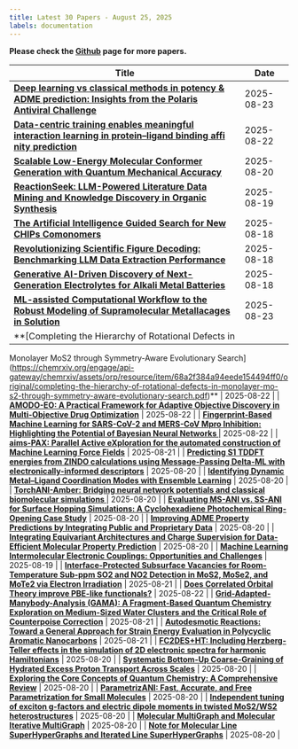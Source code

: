 ```yaml
---
title: Latest 30 Papers - August 25, 2025
labels: documentation
---
```

**Please check the [Github](https://github.com/hdj020402/chemrxiv-daily) page for more papers.**

| **Title** | **Date** |
| --- | --- |
| **[Deep learning vs classical methods in potency & ADME prediction: Insights from the Polaris Antiviral Challenge](https://chemrxiv.org/engage/api-gateway/chemrxiv/assets/orp/resource/item/68a4412023be8e43d6e2e7eb/original/deep-learning-vs-classical-methods-in-potency-adme-prediction-insights-from-the-polaris-antiviral-challenge.pdf)** | 2025-08-23 |
| **[Data-centric training enables meaningful interaction learning in protein–ligand binding affi nity prediction](https://chemrxiv.org/engage/api-gateway/chemrxiv/assets/orp/resource/item/68a52850728bf9025e40d9e4/original/data-centric-training-enables-meaningful-interaction-learning-in-protein-ligand-binding-affi-nity-prediction.pdf)** | 2025-08-22 |
| **[Scalable Low-Energy Molecular Conformer Generation with Quantum Mechanical Accuracy](https://chemrxiv.org/engage/api-gateway/chemrxiv/assets/orp/resource/item/689f756ea94eede154ec6217/original/scalable-low-energy-molecular-conformer-generation-with-quantum-mechanical-accuracy.pdf)** | 2025-08-20 |
| **[ReactionSeek: LLM-Powered Literature Data Mining and Knowledge Discovery in Organic Synthesis](https://chemrxiv.org/engage/api-gateway/chemrxiv/assets/orp/resource/item/689328e223be8e43d6f494d3/original/reaction-seek-llm-powered-literature-data-mining-and-knowledge-discovery-in-organic-synthesis.pdf)** | 2025-08-19 |
| **[The Artificial Intelligence Guided Search for New CHIPs Comonomers](https://chemrxiv.org/engage/api-gateway/chemrxiv/assets/orp/resource/item/689cfe3b23be8e43d614faf9/original/the-artificial-intelligence-guided-search-for-new-chi-ps-comonomers.pdf)** | 2025-08-18 |
| **[Revolutionizing Scientific Figure Decoding: Benchmarking LLM Data Extraction Performance](https://chemrxiv.org/engage/api-gateway/chemrxiv/assets/orp/resource/item/689bd3f6728bf9025e3524fb/original/revolutionizing-scientific-figure-decoding-benchmarking-llm-data-extraction-performance.pdf)** | 2025-08-18 |
| **[Generative AI-Driven Discovery of Next-Generation Electrolytes for Alkali Metal Batteries](https://chemrxiv.org/engage/api-gateway/chemrxiv/assets/orp/resource/item/689bb9a3a94eede15480430b/original/generative-ai-driven-discovery-of-next-generation-electrolytes-for-alkali-metal-batteries.pdf)** | 2025-08-18 |
| **[ML-assisted Computational Workflow to the Robust Modeling of Supramolecular Metallacages in Solution](https://chemrxiv.org/engage/api-gateway/chemrxiv/assets/orp/resource/item/68a432f5a94eede154768234/original/ml-assisted-computational-workflow-to-the-robust-modeling-of-supramolecular-metallacages-in-solution.pdf)** | 2025-08-23 |
| **[Completing the Hierarchy of Rotational Defects in
Monolayer MoS2 through Symmetry-Aware Evolutionary
Search](https://chemrxiv.org/engage/api-gateway/chemrxiv/assets/orp/resource/item/68a2f384a94eede154494ff0/original/completing-the-hierarchy-of-rotational-defects-in-monolayer-mo-s2-through-symmetry-aware-evolutionary-search.pdf)** | 2025-08-22 |
| **[AMODO-EO: A Practical Framework for Adaptive Objective
Discovery in Multi-Objective Drug Optimization](https://chemrxiv.org/engage/api-gateway/chemrxiv/assets/orp/resource/item/68a1e064a94eede1542c01e6/original/amodo-eo-a-practical-framework-for-adaptive-objective-discovery-in-multi-objective-drug-optimization.pdf)** | 2025-08-22 |
| **[Fingerprint-Based Machine Learning for SARS-CoV-2 and MERS-CoV Mpro Inhibition: Highlighting the Potential of Bayesian Neural Networks
](https://chemrxiv.org/engage/api-gateway/chemrxiv/assets/orp/resource/item/68a36335728bf9025e03c5fb/original/fingerprint-based-machine-learning-for-sars-co-v-2-and-mers-co-v-mpro-inhibition-highlighting-the-potential-of-bayesian-neural-networks.pdf)** | 2025-08-22 |
| **[aims-PAX: Parallel Active eXploration for the automated construction of Machine Learning Force Fields](https://chemrxiv.org/engage/api-gateway/chemrxiv/assets/orp/resource/item/68a2f8f223be8e43d6b6a0b1/original/aims-pax-parallel-active-e-xploration-for-the-automated-construction-of-machine-learning-force-fields.pdf)** | 2025-08-21 |
| **[Predicting S1 TDDFT  energies from ZINDO calculations using Message-Passing Delta-ML with electronically-informed descriptors](https://chemrxiv.org/engage/api-gateway/chemrxiv/assets/orp/resource/item/689f8d9da94eede154eea11e/original/predicting-s1-tddft-energies-from-zindo-calculations-using-message-passing-delta-ml-with-electronically-informed-descriptors.pdf)** | 2025-08-20 |
| **[Identifying Dynamic Metal–Ligand Coordination Modes with Ensemble Learning](https://chemrxiv.org/engage/api-gateway/chemrxiv/assets/orp/resource/item/689f4370a94eede154e7a9de/original/identifying-dynamic-metal-ligand-coordination-modes-with-ensemble-learning.pdf)** | 2025-08-20 |
| **[TorchANI-Amber: Bridging neural network potentials and classical biomolecular simulations
](https://chemrxiv.org/engage/api-gateway/chemrxiv/assets/orp/resource/item/689f642623be8e43d65e8a30/original/torch-ani-amber-bridging-neural-network-potentials-and-classical-biomolecular-simulations.pdf)** | 2025-08-20 |
| **[Evaluating MS-ANI vs. SS-ANI for Surface Hopping Simulations: A Cyclohexadiene Photochemical Ring-Opening Case Study](https://chemrxiv.org/engage/api-gateway/chemrxiv/assets/orp/resource/item/689f5958728bf9025e9b324c/original/evaluating-ms-ani-vs-ss-ani-for-surface-hopping-simulations-a-cyclohexadiene-photochemical-ring-opening-case-study.pdf)** | 2025-08-20 |
| **[Improving ADME Property Predictions by Integrating Public and Proprietary Data](https://chemrxiv.org/engage/api-gateway/chemrxiv/assets/orp/resource/item/689c61b4a94eede1548ca52b/original/improving-adme-property-predictions-by-integrating-public-and-proprietary-data.pdf)** | 2025-08-20 |
| **[Integrating Equivariant Architectures and Charge Supervision for Data-Efficient Molecular Property Prediction](https://chemrxiv.org/engage/api-gateway/chemrxiv/assets/orp/resource/item/689e8887a94eede154d606f4/original/integrating-equivariant-architectures-and-charge-supervision-for-data-efficient-molecular-property-prediction.pdf)** | 2025-08-20 |
| **[Machine Learning Intermolecular Electronic Couplings: Opportunities and Challenges](https://chemrxiv.org/engage/api-gateway/chemrxiv/assets/orp/resource/item/689dfb5ca94eede154c4756f/original/machine-learning-intermolecular-electronic-couplings-opportunities-and-challenges.pdf)** | 2025-08-19 |
| **[Interface-Protected Subsurface Vacancies for Room-Temperature Sub-ppm SO2 and NO2 Detection in MoS2, MoSe2, and MoTe2 via Electron Irradiation](https://chemrxiv.org/engage/api-gateway/chemrxiv/assets/orp/resource/item/68a1a5a023be8e43d696e647/original/interface-protected-subsurface-vacancies-for-room-temperature-sub-ppm-so2-and-no2-detection-in-mo-s2-mo-se2-and-mo-te2-via-electron-irradiation.pdf)** | 2025-08-21 |
| **[Does Correlated Orbital Theory improve PBE-like functionals?](https://chemrxiv.org/engage/api-gateway/chemrxiv/assets/orp/resource/item/68a3840e728bf9025e0675a9/original/does-correlated-orbital-theory-improve-pbe-like-functionals.pdf)** | 2025-08-22 |
| **[ Grid-Adapted-Manybody-Analysis (GAMA): A Fragment-Based Quantum Chemistry Exploration on Medium-Sized Water Clusters and the Critical Role of Counterpoise Correction](https://chemrxiv.org/engage/api-gateway/chemrxiv/assets/orp/resource/item/68a61b2023be8e43d61439e3/original/grid-adapted-manybody-analysis-gama-a-fragment-based-quantum-chemistry-exploration-on-medium-sized-water-clusters-and-the-critical-role-of-counterpoise-correction.pdf)** | 2025-08-21 |
| **[Autodesmotic Reactions: Toward a General Approach for Strain Energy Evaluation in Polycyclic Aromatic Nanocarbons](https://chemrxiv.org/engage/api-gateway/chemrxiv/assets/orp/resource/item/68a32eaca94eede1544f0a64/original/autodesmotic-reactions-toward-a-general-approach-for-strain-energy-evaluation-in-polycyclic-aromatic-nanocarbons.pdf)** | 2025-08-21 |
| **[FC2DES+HT: Including Herzberg-Teller effects in the simulation of 2D electronic spectra for harmonic Hamiltonians](https://chemrxiv.org/engage/api-gateway/chemrxiv/assets/orp/resource/item/689fd06623be8e43d66c8133/original/fc2des-ht-including-herzberg-teller-effects-in-the-simulation-of-2d-electronic-spectra-for-harmonic-hamiltonians.pdf)** | 2025-08-20 |
| **[Systematic Bottom-Up Coarse-Graining of Hydrated Excess Proton Transport Across Scales](https://chemrxiv.org/engage/api-gateway/chemrxiv/assets/orp/resource/item/689ebbbfa94eede154da3fad/original/systematic-bottom-up-coarse-graining-of-hydrated-excess-proton-transport-across-scales.pdf)** | 2025-08-20 |
| **[Exploring the Core Concepts of Quantum Chemistry: A Comprehensive Review](https://chemrxiv.org/engage/api-gateway/chemrxiv/assets/orp/resource/item/689f3e47a94eede154e71641/original/exploring-the-core-concepts-of-quantum-chemistry-a-comprehensive-review.pdf)** | 2025-08-20 |
| **[ParametrizANI: Fast, Accurate, and Free Parametrization for Small Molecules](https://chemrxiv.org/engage/api-gateway/chemrxiv/assets/orp/resource/item/689f42f0a94eede154e79c3a/original/parametriz-ani-fast-accurate-and-free-parametrization-for-small-molecules.pdf)** | 2025-08-20 |
| **[Independent tuning of exciton g-factors and electric dipole moments in twisted MoS2/WS2 heterostructures](https://chemrxiv.org/engage/api-gateway/chemrxiv/assets/orp/resource/item/689ef37223be8e43d653fa6d/original/independent-tuning-of-exciton-g-factors-and-electric-dipole-moments-in-twisted-mo-s2-ws2-heterostructures.pdf)** | 2025-08-20 |
| **[Molecular MultiGraph and Molecular Iterative MultiGraph](https://chemrxiv.org/engage/api-gateway/chemrxiv/assets/orp/resource/item/689ea63123be8e43d64dce74/original/molecular-multi-graph-and-molecular-iterative-multi-graph.pdf)** | 2025-08-20 |
| **[Note for Molecular Line SuperHyperGraphs and Iterated Line SuperHyperGraphs](https://chemrxiv.org/engage/api-gateway/chemrxiv/assets/orp/resource/item/689dcb77728bf9025e63c3f9/original/note-for-molecular-line-super-hyper-graphs-and-iterated-line-super-hyper-graphs.pdf)** | 2025-08-20 |

